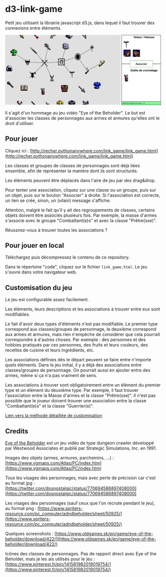 # d3-link-game

Petit jeu utilisant la librairie javascript d3.js, dans lequel il faut trouver des connexions entre éléments.

![screenshot_game.png](screenshot_game.png)

Il s'agit d'un hommage au jeu vidéo "Eye of the Beholder". Le but est d'associer les classes de personnages aux armes et armures qu'elles ont le droit d'utiliser.


## Pour jouer

Cliquez ici : [http://recher.pythonanywhere.com/link_game/link_game.html](http://recher.pythonanywhere.com/link_game/link_game.html)

Les classes et groupes de classes de personnages sont déjà liées ensemble, afin de représenter la manière dont ils sont structurés.

Les éléments peuvent être déplacés dans l'aire de jeu par des drag&drop.

Pour tenter une association, cliquez sur une classe ou un groupe, puis sur un objet, puis sur le bouton "Associer" à droite. Si l'association est correcte, un lien se crée, sinon, un (vilain) message s'affiche.

Attention, malgré le fait qu'il y ait des regroupements de classes, certains objets doivent être associés plusieurs fois. Par exemple, la masse d'armes s'associe avec le groupe "Combattant(e)s" et avec la classe "Prêtre(sse)".

Réussirez-vous à trouver toutes les associations ?


## Pour jouer en local

Téléchargez puis décompressez le contenu de ce repository.

Dans le répertoire "code", cliquez sur le fichier `link_game.html`. Le jeu s'ouvre dans votre navigateur web.


## Customisation du jeu

Le jeu est configurable assez facilement.

Les éléments, leurs descriptions et les associations à trouver entre eux sont modifiables.

Le fait d'avoir deux types d'éléments n'est pas modifiable. Le premier type correspond aux classes/groupes de personnage, le deuxième correspond aux armes et armures, mais rien n'empêche de considérer que cela pourrait correspondre à d'autres choses. Par exemple : des personnes et des hobbies pratiqués par ces personnes, des fruits et leurs couleurs, des recettes de cuisine et leurs ingrédients, etc.

Les associations définies dès le départ peuvent se faire entre n'importe quels éléments. Dans le jeu initial, il y a déjà des associations entre classes/groupes de personnage. On pourrait aussi en ajouter entre des armes, même si ça n'a pas vraiment de sens.

Les associations à trouver sont obligatoirement entre un élément du premier type et un élément du deuxième type. Par exemple, il faut trouver l'association entre la Masse d'armes et la classe "Prêtre(sse)". Il n'est pas possible que le joueur doivent trouver une association entre la classe "Combattant(e)s" et la classe "Guerrier(e)".

[Lien vers la méthode détaillée de customisation](customisation.md)


## Credits

[Eye of the Beholder](https://fr.wikipedia.org/wiki/Eye_of_the_Beholder_%28jeu_vid%C3%A9o%29) est un jeu vidéo de type dungeon crawler développé par Westwood Associates et publié par Strategic Simulations, Inc. en 1991.

Images des objets (armes, armures, parchemins, ...) : [https://www.vgmaps.com/Atlas/PC/index.htm](https://www.vgmaps.com/Atlas/PC/index.htm)

Tous les visages des personnages, mais avec perte de précision car c'est au format jpg : [https://twitter.com/dosnostalgic/status/770694586897408000](https://twitter.com/dosnostalgic/status/770694586897408000)

Les visages des personnages (sauf ceux que l'on recrute pendant le jeu), au format png : [https://www.spriters-resource.com/pc_computer/adndbeholder/sheet/50925/](https://www.spriters-resource.com/pc_computer/adndbeholder/sheet/50925/)

Quelques screenshots : [https://www.oldgames.sk/en/game/eye-of-the-beholder/download/422/](https://www.oldgames.sk/en/game/eye-of-the-beholder/download/422/)

Icônes des classes de personnages. Pas de rapport direct avec Eye of the Beholder, mais je les ais utilisés pour le jeu : [https://www.pinterest.fr/pin/141581982019019754/](https://www.pinterest.fr/pin/141581982019019754/)




